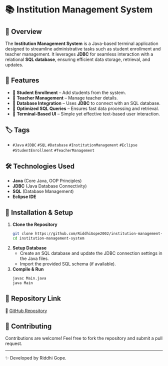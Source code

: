 # 📚 Institution Management System

## 📝 Overview
The **Institution Management System** is a Java-based terminal application designed to streamline administrative tasks such as student enrollment and teacher management. It leverages **JDBC** for seamless interaction with a relational **SQL database**, ensuring efficient data storage, retrieval, and updates.

## 🚀 Features
- 📌 **Student Enrollment** – Add students from the system.
- 📌 **Teacher Management** – Manage teacher details.
- 📌 **Database Integration** – Uses **JDBC** to connect with an SQL database.
- 📌 **Optimized SQL Queries** – Ensures fast data processing and retrieval.
- 📌 **Terminal-Based UI** – Simple yet effective text-based user interaction.

## 🏷️ Tags
- `#Java` `#JDBC` `#SQL` `#Database` `#InstitutionManagement` `#Eclipse` `#StudentEnrollment` `#TeacherManagement`

## 🛠️ Technologies Used
- **Java** (Core Java, OOP Principles)
- **JDBC** (Java Database Connectivity)
- **SQL** (Database Management)
- **Eclipse IDE**



## 📂 Installation & Setup
1. **Clone the Repository**
   ```sh
   git clone https://github.com/RiddhiGope2002/institution-management-system.git
   cd institution-management-system
   ```
2. **Setup Database**
   - Create an SQL database and update the JDBC connection settings in the Java files.
   - Import the provided SQL schema (if available).
3. **Compile & Run**
   ```sh
   javac Main.java
   java Main
   ```

## 🔗 Repository Link
🔗 [GitHub Repository](https://github.com/RiddhiGope2002/institution-management-system)

## 🤝 Contributing
Contributions are welcome! Feel free to fork the repository and submit a pull request.

---
✨ Developed by Riddhi Gope.

